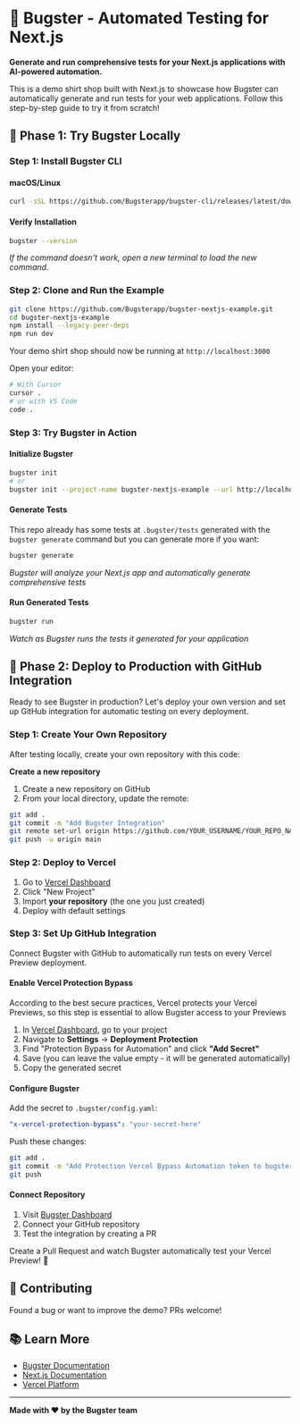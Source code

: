# 🐛 Bugster - Automated Testing for Next.js

**Generate and run comprehensive tests for your Next.js applications with AI-powered automation.**
 
This is a demo shirt shop built with Next.js to showcase how Bugster can automatically generate and run tests for your web applications. Follow this step-by-step guide to try it from scratch!

## 🚀 Phase 1: Try Bugster Locally

### Step 1: Install Bugster CLI

#### macOS/Linux

```bash
curl -sSL https://github.com/Bugsterapp/bugster-cli/releases/latest/download/install.sh | bash -s -- -y
```

#### Verify Installation

```bash
bugster --version
```

_If the command doesn't work, open a new terminal to load the new command._

### Step 2: Clone and Run the Example

```bash
git clone https://github.com/Bugsterapp/bugster-nextjs-example.git
cd bugster-nextjs-example
npm install --legacy-peer-deps
npm run dev
```

Your demo shirt shop should now be running at `http://localhost:3000`

Open your editor:

```bash
# With Cursor
cursor .
# or with VS Code
code .
```

### Step 3: Try Bugster in Action

#### Initialize Bugster

```bash
bugster init
# or
bugster init --project-name bugster-nextjs-example --url http://localhost:3000 --no-credentials
```

#### Generate Tests

This repo already has some tests at `.bugster/tests` generated with the `bugster generate` command but you can generate more if you want:

```bash
bugster generate
```

_Bugster will analyze your Next.js app and automatically generate comprehensive tests_

#### Run Generated Tests

```bash
bugster run
```

_Watch as Bugster runs the tests it generated for your application_

## 🚀 Phase 2: Deploy to Production with GitHub Integration

Ready to see Bugster in production? Let's deploy your own version and set up GitHub integration for automatic testing on every deployment.

### Step 1: Create Your Own Repository

After testing locally, create your own repository with this code:

**Create a new repository**

1. Create a new repository on GitHub
2. From your local directory, update the remote:

```bash
git add .
git commit -m "Add Bugster Integration"
git remote set-url origin https://github.com/YOUR_USERNAME/YOUR_REPO_NAME.git
git push -u origin main
```

### Step 2: Deploy to Vercel

1. Go to [Vercel Dashboard](https://vercel.com/dashboard)
2. Click "New Project"
3. Import **your repository** (the one you just created)
4. Deploy with default settings

### Step 3: Set Up GitHub Integration

Connect Bugster with GitHub to automatically run tests on every Vercel Preview deployment.

#### Enable Vercel Protection Bypass

According to the best secure practices, Vercel protects your Vercel Previews, so this step is essential to allow Bugster access to your Previews

1. In [Vercel Dashboard](https://vercel.com/dashboard), go to your project
2. Navigate to **Settings** → **Deployment Protection**
3. Find "Protection Bypass for Automation" and click **"Add Secret"**
4. Save (you can leave the value empty - it will be generated automatically)
5. Copy the generated secret

#### Configure Bugster

Add the secret to `.bugster/config.yaml`:

```yaml
"x-vercel-protection-bypass": "your-secret-here"
```

Push these changes:

```bash
git add .
git commit -m "Add Protection Vercel Bypass Automation token to bugster config.yaml"
git push
```

#### Connect Repository

1. Visit [Bugster Dashboard](https://gui.bugster.dev/dashboard)
2. Connect your GitHub repository
3. Test the integration by creating a PR

Create a Pull Request and watch Bugster automatically test your Vercel Preview! 🎉

## 🤝 Contributing

Found a bug or want to improve the demo? PRs welcome!

## 📚 Learn More

- [Bugster Documentation](https://docs.bugster.dev)
- [Next.js Documentation](https://nextjs.org/docs)
- [Vercel Platform](https://vercel.com/new)

---

**Made with ❤️ by the Bugster team**

